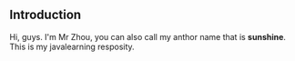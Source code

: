 ## Introduction
Hi, guys. I'm Mr Zhou, you can also call my anthor name that is **sunshine**. This is my javalearning resposity.